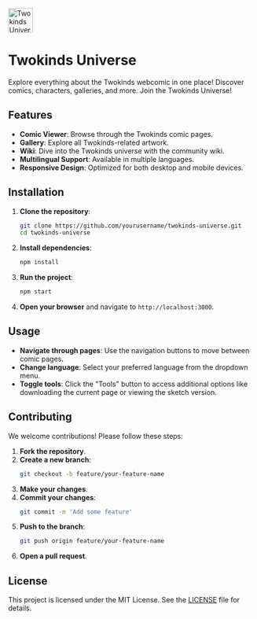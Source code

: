 <img alt="Twokinds Universe" src="https://tkuniverse.space/logo.svg" width="50px" height="50px">

# Twokinds Universe

Explore everything about the Twokinds webcomic in one place! Discover comics, characters, galleries, and more. Join the Twokinds Universe!

## Features

- **Comic Viewer**: Browse through the Twokinds comic pages.
- **Gallery**: Explore all Twokinds-related artwork.
- **Wiki**: Dive into the Twokinds universe with the community wiki.
- **Multilingual Support**: Available in multiple languages.
- **Responsive Design**: Optimized for both desktop and mobile devices.

## Installation

1. **Clone the repository**:
   ```sh
   git clone https://github.com/yourusername/twokinds-universe.git
   cd twokinds-universe
   ```

2. **Install dependencies**:
   ```sh
   npm install
   ```

3. **Run the project**:
   ```sh
   npm start
   ```

4. **Open your browser** and navigate to `http://localhost:3000`.

## Usage

- **Navigate through pages**: Use the navigation buttons to move between comic pages.
- **Change language**: Select your preferred language from the dropdown menu.
- **Toggle tools**: Click the "Tools" button to access additional options like downloading the current page or viewing the sketch version.

## Contributing

We welcome contributions! Please follow these steps:

1. **Fork the repository**.
2. **Create a new branch**:
   ```sh
   git checkout -b feature/your-feature-name
   ```
3. **Make your changes**.
4. **Commit your changes**:
   ```sh
   git commit -m 'Add some feature'
   ```
5. **Push to the branch**:
   ```sh
   git push origin feature/your-feature-name
   ```
6. **Open a pull request**.

## License

This project is licensed under the MIT License. See the [LICENSE](LICENSE) file for details.
